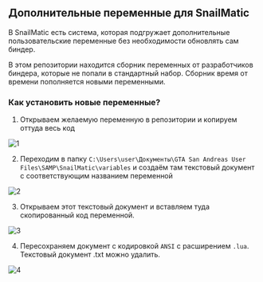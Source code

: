 ## Дополнительные переменные для SnailMatic

В SnailMatic есть система, которая подгружает дополнительные пользовательские переменные без необходимости обновлять сам биндер.

В этом репозитории находится сборник переменных от разработчиков биндера, которые не попали в стандартный набор. Сборник время от времени пополняется новыми переменными.

### Как установить новые переменные?

1. Открываем желаемую переменную в репозитории и копируем оттуда весь код

![1](https://user-images.githubusercontent.com/71496296/168126034-3f629a27-333a-4e5a-b326-a24ae4b2bfdb.gif)

2. Переходим в папку `C:\Users\user\Документы\GTA San Andreas User Files\SAMP\SnailMatic\variables` и создаём там текстовый документ с соответствующим названием переменной

![2](https://user-images.githubusercontent.com/71496296/168127570-3a4952e1-ee36-458e-a300-1c1d64722598.gif)

3. Открываем этот текстовый документ и вставляем туда скопированный код переменной.

![3](https://user-images.githubusercontent.com/71496296/168128381-9087f6f0-25b4-4585-999b-80d2b29585e6.gif)

4. Пересохраняем документ с кодировкой `ANSI` с расширением `.lua`. Текстовый документ .txt можно удалить.

![4](https://user-images.githubusercontent.com/71496296/168129111-09e06b0b-46e3-4b15-9ea0-cf65dfec487d.gif)
